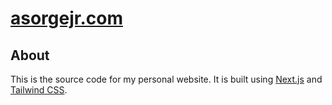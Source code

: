 # [asorgejr.com](https://asorgejr.com)

## About
This is the source code for my personal website. It is built using [Next.js](https://nextjs.org/) and [Tailwind CSS](https://tailwindcss.com/).
